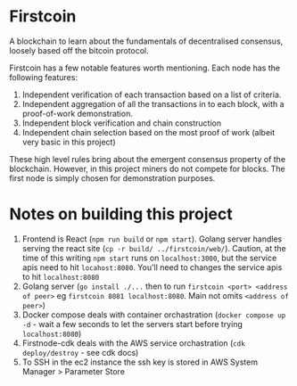 # Firstcoin

A blockchain to learn about the fundamentals of decentralised consensus, loosely based off the bitcoin protocol.

Firstcoin has a few notable features worth mentioning. Each node has the following features:

1. Independent verification of each transaction based on a list of criteria.
2. Independent aggregation of all the transactions in to each block, with a proof-of-work demonstration.
3. Independent block verification and chain construction
4. Independent chain selection based on the most proof of work (albeit very basic in this project)

These high level rules bring about the emergent consensus property of the blockchain. However, in this project miners do not compete for blocks. The first node is simply chosen for demonstration purposes.


# Notes on building this project

1. Frontend is React (`npm run build` or `npm start`). Golang server handles serving the react site (`cp -r build/ ../firstcoin/web/`). Caution, at the time of this writing `npm start` runs on `localhost:3000`, but the service apis need to hit `locahost:8080`. You'll need to changes the service apis to hit `localhost:8080`
2. Golang server (`go install ./...` then to run `firstcoin <port> <address of peer>` eg `firstcoin 8081 localhost:8080`. Main not omits `<address of peer>`)
3. Docker compose deals with container orchastration (`docker compose up -d` - wait a few seconds to let the servers start before trying `localhost:8080`)
4. Firstnode-cdk deals with the AWS service orchastration (`cdk deploy/destroy` - see cdk docs)
5. To SSH in the ec2 instance the ssh key is stored in AWS System Manager > Parameter Store